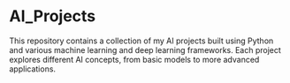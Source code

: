 # AI_Projects
This repository contains a collection of my AI projects built using Python and various machine learning and deep learning frameworks. Each project explores different AI concepts, from basic models to more advanced applications.
